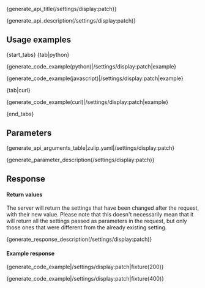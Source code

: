{generate_api_title(/settings/display:patch)}

{generate_api_description(/settings/display:patch)}

## Usage examples

{start_tabs}
{tab|python}

{generate_code_example(python)|/settings/display:patch|example}

{generate_code_example(javascript)|/settings/display:patch|example}

{tab|curl}

{generate_code_example(curl)|/settings/display:patch|example}

{end_tabs}

## Parameters

{generate_api_arguments_table|zulip.yaml|/settings/display:patch}

{generate_parameter_description(/settings/display:patch)}

## Response

#### Return values

The server will return the settings that have been changed after the request,
with their new value. Please note that this doesn't necessarily mean that it
will return all the settings passed as parameters in the request, but only
those ones that were different from the already existing setting.

{generate_response_description(/settings/display:patch)}

#### Example response

{generate_code_example|/settings/display:patch|fixture(200)}

{generate_code_example|/settings/display:patch|fixture(400)}
